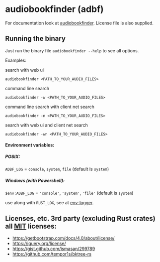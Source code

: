 # audiobookfinder (adbf)

For documentation look at [audiobookfinder](https://github.com/electricherd/audiobookfinder).
License file is also supplied.

## Running the binary
Just run the binary file `audiobookfinder --help` to see all options.

Examples:

search with web ui

`audiobookfinder <PATH_TO_YOUR_AUDIO_FILES>`


command line search

`audiobookfinder -w <PATH_TO_YOUR_AUDIO_FILES>`


command line search with client net search

`audiobookfinder -n <PATH_TO_YOUR_AUDIO_FILES>`


search with web ui and client net search

`audiobookfinder -wn <PATH_TO_YOUR_AUDIO_FILES>`


#### Environment variables:

##### POSIX:
`ADBF_LOG`  = `console`, `system`, `file` (default is `system`)

##### Windows (with Powershell):
`$env:ADBF_LOG`  = `'console'`, `'system'`, `'file'` (default is `system`)

use along with `RUST_LOG`, see at [env-logger](https://docs.rs/env_logger/0.7.1/env_logger/#enabling-logging).


## Licenses, etc. 3rd party (excluding Rust crates) all [MIT](https://tldrlegal.com/license/mit-license) licenses: 
* https://getbootstrap.com/docs/4.0/about/license/
* https://jquery.org/license/
* https://gist.github.com/ismasan/299789
* https://github.com/tempor1s/bktree-rs
